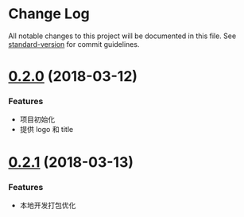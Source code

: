 # Change Log

All notable changes to this project will be documented in this file. See [standard-version](https://github.com/conventional-changelog/standard-version) for commit guidelines.

<a name="0.2.0"></a>
# [0.2.0]() (2018-03-12)


### Features

* 项目初始化
* 提供 logo 和 title


<a name="0.1.0"></a>
# [0.2.1]() (2018-03-13)


### Features

* 本地开发打包优化
